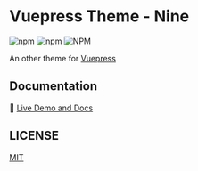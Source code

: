 # Vuepress Theme - Nine

![npm](https://img.shields.io/npm/v/@nines/vuepress-theme-nine)
![npm](https://img.shields.io/npm/dt/@nines/vuepress-theme-nine?label=npm)
![NPM](https://img.shields.io/npm/l/@nines/vuepress-theme-nine)

An other theme for [Vuepress](https://vuepress.vuejs.org)

## Documentation

:book: [Live Demo and Docs](https://hub.alili.fun/vuepress-theme-nine)

## LICENSE

[MIT](https://github.com/NineSwordsMonster/vuepress-theme-nine/blob/master/LICENSE)

